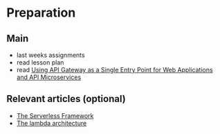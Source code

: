 # Preparation

## Main

- last weeks assignments
- read lesson plan
- read [Using API Gateway as a Single Entry Point for Web Applications and API Microservices](https://aws.amazon.com/blogs/architecture/using-api-gateway-as-a-single-entry-point-for-web-applications-and-api-microservices/)

## Relevant articles (optional)

- [The Serverless Framework](https://www.serverless.com/about)
- [The lambda architecture](https://en.wikipedia.org/wiki/Lambda_architecture)
